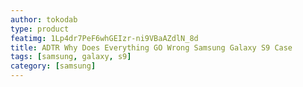 ```yaml
---
author: tokodab
type: product
featimg: 1Lp4dr7PeF6whGEIzr-ni9VBaAZdlN_8d
title: ADTR Why Does Everything GO Wrong Samsung Galaxy S9 Case
tags: [samsung, galaxy, s9]
category: [samsung]
---
```

